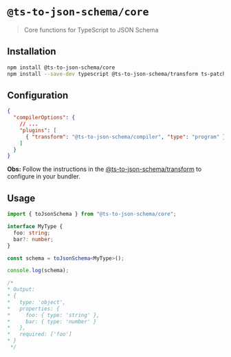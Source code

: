 # `@ts-to-json-schema/core`

> Core functions for TypeScript to JSON Schema

## Installation

```bash
npm install @ts-to-json-schema/core
npm install --save-dev typescript @ts-to-json-schema/transform ts-patch
```

## Configuration

```json
{
  "compilerOptions": {
    // ...
    "plugins": [
      { "transform": "@ts-to-json-schema/compiler", "type": "program" }
    ]
  }
}
```

**Obs:** Follow the instructions in the [@ts-to-json-schema/transform](../transform/README.md) to configure in your bundler.

## Usage

```typescript
import { toJsonSchema } from "@ts-to-json-schema/core";

interface MyType {
  foo: string;
  bar?: number;
}

const schema = toJsonSchema<MyType>();

console.log(schema);

/*
* Output:
* {
*   type: 'object',
*   properties: {
*     foo: { type: 'string' },
*     bar: { type: 'number' }
*   },
*   required: ['foo']
* }
 */
```
